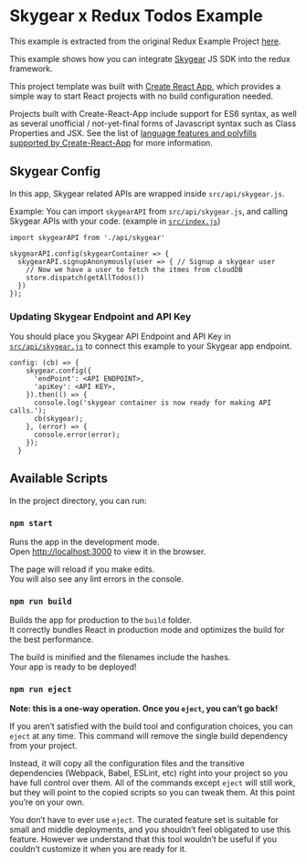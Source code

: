 # Skygear x Redux Todos Example

This example is extracted from the original Redux Example Project [here](https://github.com/reactjs/redux/tree/master/examples/todos).

This example shows how you can integrate [Skygear](https://skygear.io) JS SDK into the redux framework.

This project template was built with [Create React App](https://github.com/facebookincubator/create-react-app), which provides a simple way to start React projects with no build configuration needed.

Projects built with Create-React-App include support for ES6 syntax, as well as several unofficial / not-yet-final forms of Javascript syntax such as Class Properties and JSX.  See the list of [language features and polyfills supported by Create-React-App](https://github.com/facebookincubator/create-react-app/blob/master/packages/react-scripts/template/README.md#supported-language-features-and-polyfills) for more information.

## Skygear Config
In this app, Skygear related APIs are wrapped inside `src/api/skygear.js`.

Example: You can import `skygearAPI` from `src/api/skygear.js`, and calling Skygear APIs with your code.
(example in [`src/index.js`](src/index.js))
```
import skygearAPI from './api/skygear'

skygearAPI.config(skygearContainer => {
  skygearAPI.signupAnonymously(user => { // Signup a skygear user 
    // Now we have a user to fetch the itmes from cloudDB
    store.dispatch(getAllTodos())
  })
});
```

### Updating Skygear Endpoint and API Key

You should place you Skygear API Endpoint and API Key in [`src/api/skygear.js`](src/api/skygear.js) to connect this example to your Skygear app endpoint.

```
config: (cb) => {
    skygear.config({
      'endPoint': <API ENDPOINT>,
      'apiKey': <API KEY>,
    }).then(() => {
      console.log('skygear container is now ready for making API calls.');
      cb(skygear);
    }, (error) => {
      console.error(error);
    });
  }
```

## Available Scripts

In the project directory, you can run:

### `npm start`

Runs the app in the development mode.<br>
Open [http://localhost:3000](http://localhost:3000) to view it in the browser.

The page will reload if you make edits.<br>
You will also see any lint errors in the console.

### `npm run build`

Builds the app for production to the `build` folder.<br>
It correctly bundles React in production mode and optimizes the build for the best performance.

The build is minified and the filenames include the hashes.<br>
Your app is ready to be deployed!

### `npm run eject`

**Note: this is a one-way operation. Once you `eject`, you can’t go back!**

If you aren’t satisfied with the build tool and configuration choices, you can `eject` at any time. This command will remove the single build dependency from your project.

Instead, it will copy all the configuration files and the transitive dependencies (Webpack, Babel, ESLint, etc) right into your project so you have full control over them. All of the commands except `eject` will still work, but they will point to the copied scripts so you can tweak them. At this point you’re on your own.

You don’t have to ever use `eject`. The curated feature set is suitable for small and middle deployments, and you shouldn’t feel obligated to use this feature. However we understand that this tool wouldn’t be useful if you couldn’t customize it when you are ready for it.

